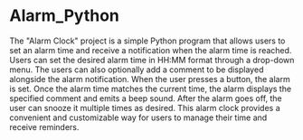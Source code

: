 # Alarm_Python
The "Alarm Clock" project is a simple Python program that allows users to set an alarm time and receive a notification when the alarm time is reached. Users can set the desired alarm time in HH:MM format through a drop-down menu. The users can also optionally add a comment to be displayed alongside the alarm notification. When the user presses a button, the alarm is set. Once the alarm time matches the current time, the alarm displays the specified comment and emits a beep sound. After the alarm goes off, the user can snooze it multiple times as desired. This alarm clock provides a convenient and customizable way for users to manage their time and receive reminders.
